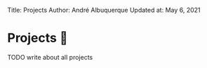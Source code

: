 Title:       Projects
Author:      André Albuquerque
Updated at:  May 6, 2021

# Projects :wrench:

TODO write about all projects

